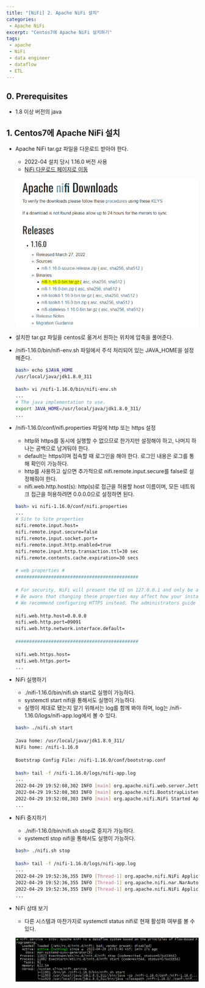 ```yaml
---
title: "[NiFi] 2. Apache NiFi 설치"
categories:
 - Apache NiFi
excerpt: "Centos7에 Apache NiFi 설치하기"
tags:
 - apache
 - NiFi
 - data engineer
 - dataflow
 - ETL
---
```

## 0. Prerequisites
- 1.8 이상 버전의 java

## 1. Centos7에 Apache NiFi 설치
- Apache NiFi tar.gz 파일을 다운로드 받아야 한다.
    - 2022-04 설치 당시 1.16.0 버전 사용
    - [NiFi 다운로드 페이지로 이동](https://nifi.apache.org/download.html)

    ![nifi download](/assets/nifi_image/nifidownload.PNG)

- 설치한 tar.gz 파일을 centos로 옮겨서 원하는 위치에 압축을 풀어준다.
- /nifi-1.16.0/bin/nifi-env.sh 파일에서 주석 처리되어 있는 JAVA_HOME을 설정해준다.
    
    ```bash
    bash> echo $JAVA_HOME
    /usr/local/java/jdk1.8.0_311

    bash> vi /nifi-1.16.0/bin/nifi-env.sh
    ...
    # The java implementation to use.
    export JAVA_HOME=/usr/local/java/jdk1.8.0_311/
    ...
    ```

- /nifi-1.16.0/conf/nifi.properties 파일에 http 또는 https 설정
    - http와 https를 동시에 실행할 수 없으므로 한가지만 설정해야 하고, 나머지 하나는 공백으로 남겨둬야 한다.
    - default는 https이며 접속할 때 로그인을 해야 한다. 로그인 내용은 로그를 통해 확인이 가능하다.
    - http를 사용하고 싶으면 추가적으로 nifi.remote.input.secure를 false로 설정해줘야 한다.
    - nifi.web.http.host(s): http(s)로 접근을 허용할 host 이름이며, 모든 네트워크 접근을 허용하려면 0.0.0.0으로 설정하면 된다.
    
    ```bash
    bash> vi nifi-1.16.0/conf/nifi.properties
    ...
    # Site to Site properties
    nifi.remote.input.host=
    nifi.remote.input.secure=false
    nifi.remote.input.socket.port=
    nifi.remote.input.http.enabled=true
    nifi.remote.input.http.transaction.ttl=30 sec
    nifi.remote.contents.cache.expiration=30 secs

    # web properties #
    #############################################

    # For security, NiFi will present the UI on 127.0.0.1 and only be accessible through this loopback interface.
    # Be aware that changing these properties may affect how your instance can be accessed without any restriction.
    # We recommend configuring HTTPS instead. The administrators guide provides instructions on how to do this.

    nifi.web.http.host=0.0.0.0
    nifi.web.http.port=09091
    nifi.web.http.network.interface.default=

    #############################################

    nifi.web.https.host=
    nifi.web.https.port=
    ...
    ```

- NiFi 실행하기
    - ./nifi-1.16.0/bin/nifi.sh start로 실행이 가능하다.
    - systemctl start nifi을 통해서도 실행이 가능하다.
    - 실행이 제대로 됐는지 알기 위해서는 log를 함께 봐야 하며, log는 /nifi-1.16.0/logs/nifi-app.log에서 볼 수 있다.
    
    ```bash
    bash> ./nifi.sh start

    Java home: /usr/local/java/jdk1.8.0_311/
    NiFi home: /nifi-1.16.0

    Bootstrap Config File: /nifi-1.16.0/conf/bootstrap.conf

    bash> tail -f /nifi-1.16.0/logs/nifi-app.log
    ...
    2022-04-29 19:52:08,302 INFO [main] org.apache.nifi.web.server.JettyServer http://0.0.0.0:1633/nifi
    2022-04-29 19:52:08,303 INFO [main] org.apache.nifi.BootstrapListener Successfully initiated communication with Bootstrap
    2022-04-29 19:52:08,303 INFO [main] org.apache.nifi.NiFi Started Application Controller in 9.825 seconds (9825205493 ns)
    ...
    ```

- NiFi 중지하기
    - ./nifi-1.16.0/bin/nifi.sh stop로 중지가 가능하다.
    - systemctl stop nifi을 통해서도 실행이 가능하다.

    ```bash
    bash> ./nifi.sh stop

    bash> tail -f /nifi-1.16.0/logs/nifi-app.log
    ...
    2022-04-29 19:52:36,355 INFO [Thread-1] org.apache.nifi.NiFi Application Server shutdown started
    2022-04-29 19:52:36,355 INFO [Thread-1] org.apache.nifi.nar.NarAutoLoader NAR Auto-Loader stopped
    2022-04-29 19:52:36,355 INFO [Thread-1] org.apache.nifi.NiFi Application Server shutdown completed
    ...
    ```

- NiFi 상태 보기
    - 다른 시스템과 마찬가지로 systemctl status nifi로 현재 활성화 여부를 볼 수 있다.

    ![nifi download](/assets/nifi_image/status.PNG)
